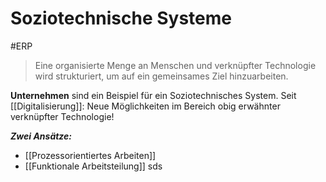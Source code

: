 # Soziotechnische Systeme
#ERP

> Eine organisierte Menge an Menschen und verknüpfter Technologie wird strukturiert, um auf ein gemeinsames Ziel hinzuarbeiten.

**Unternehmen** sind ein Beispiel für ein Soziotechnisches System.
Seit [[Digitalisierung]]: Neue Möglichkeiten im Bereich obig erwähnter verknüpfter Technologie!

***Zwei Ansätze:***

* [[Prozessorientiertes Arbeiten]]
* [[Funktionale Arbeitsteilung]]
sds
